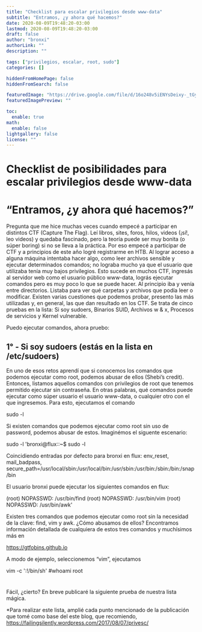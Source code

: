```yaml
---
title: "Checklist para escalar privilegios desde www-data"
subtitle: "Entramos, ¿y ahora qué hacemos?"
date: 2020-08-09T19:48:20-03:00
lastmod: 2020-08-09T19:48:20-03:00
draft: false
author: "bronxi"
authorLink: ""
description: ""

tags: ["privilegios, escalar, root, sudo"]
categories: []

hiddenFromHomePage: false
hiddenFromSearch: false

featuredImage: "https://drive.google.com/file/d/16o248v5iENYsDeixy-_tGyTcRC7Fcf4Y/view?usp=sharing"
featuredImagePreview: ""

toc:
  enable: true
math:
  enable: false
lightgallery: false
license: ""
---
```


# Checklist de posibilidades para escalar privilegios desde www-data

# “Entramos, ¿y ahora qué hacemos?”

Pregunta que me hice muchas veces cuando empecé a participar en distintos CTF (Capture The Flag). Leí libros, sites, foros, hilos, videos (¡sí!, leo videos) y quedaba fascinado, pero la teoría puede ser muy bonita (o súper boring) si no se lleva a la práctica. Por eso empecé a participar de CTF y a principios de este año logré registrarme en HTB. Al lograr acceso a alguna máquina intentaba hacer algo, como leer archivos sensible y ejecutar determinados comandos; no lograba mucho ya que el usuario que utilizaba tenía muy bajos privilegios.
Esto sucede en muchos CTF, ingresás al servidor web como el usuario público www-data, lográs ejecutar comandos pero es muy poco lo que se puede hacer. Al principio iba y venía entre directorios. Listaba para ver qué carpetas y archivos que podía leer o modificar. Existen varias cuestiones que podemos probar, presento las más utilizadas y, en general, las que dan resultado en los CTF. Se trata de cinco pruebas en la lista: Si soy sudoers, Binarios SUID, Archivos w & x, Procesos de servicios y Kernel vulnerable.

Puedo ejecutar comandos, ahora pruebo:

## 1° - Si soy sudoers (estás en la lista en /etc/sudoers)

En uno de esos retos aprendí que si conocemos los comandos que podemos ejecutar como root, podemos abusar de ellos (Shebi’s credit). Entonces, listamos aquellos comandos con privilegios de root que tenemos permitido ejecutar sin contraseña. En otras palabras, qué comandos puede ejecutar como súper usuario el usuario www-data, o cualquier otro con el que ingresemos. Para esto, ejecutamos el comando

sudo -l

Si existen comandos que podemos ejecutar como root sin uso de password, podemos abusar de estos. Imaginémos el siguente escenario:

sudo -l
'bronxi@flux::~$ sudo -l

Coincidiendo entradas por defecto para bronxi en flux:
    env_reset, mail_badpass,
    secure_path=/usr/local/sbin\:/usr/local/bin\:/usr/sbin\:/usr/bin\:/sbin\:/bin\:/snap/bin

El usuario bronxi puede ejecutar los siguientes comandos en flux:

 (root) NOPASSWD: /usr/bin/find
 (root) NOPASSWD: /usr/bin/vim
 (root) NOPASSWD: /usr/bin/awk'

Existen tres comandos que podemos ejecutar como root sin la necesidad de la clave: find, vim y awk. ¿Cómo abusamos de ellos? Encontramos información detallada de cualquiera de estos tres comandos y muchísimos más en

https://gtfobins.github.io

A modo de ejemplo, seleccionemos “vim”, ejecutamos

vim -c ':!/bin/sh'
#whoami
root
#

Fácil, ¿cierto?
En breve publicaré la siguiente prueba de nuestra lista mágica.


*Para realizar este lista, amplié cada punto mencionado de la publicación que tomé como base del este blog, que recomiendo, https://failingsilently.wordpress.com/2017/08/07/privesc/
